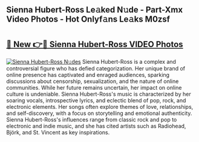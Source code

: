 ## Sienna Hubert-Ross Le𝚊ked N𝚞de - Part-Xmx Video Photos - Hot Onlyf𝚊ns Le𝚊ks M0zsf

# <h2><a href="http://ab84043.deff.icu/?id=Sienna+Hubert-Ross">🔗 New 👉🔴 Sienna Hubert-Ross VIDEO Photos</a></h2>

[![Sienna Hubert-Ross N𝚞des](https://i.imgur.com/rIISA9y.gif)](http://ab84043.deff.icu/?id=Sienna+Hubert-Ross)
Sienna Hubert-Ross is a complex and controversial figure who has defied categorization. Her unique brand of online presence has captivated and enraged audiences, sparking discussions about censorship, sexualization, and the nature of online communities. While her future remains uncertain, her impact on online culture is undeniable. Sienna Hubert-Ross's music is characterized by her soaring vocals, introspective lyrics, and eclectic blend of pop, rock, and electronic elements. Her songs often explore themes of love, relationships, and self-discovery, with a focus on storytelling and emotional authenticity. Sienna Hubert-Ross's influences range from classic rock and pop to electronic and indie music, and she has cited artists such as Radiohead, Björk, and St. Vincent as key inspirations.
